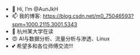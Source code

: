 - 👋 Hi, I’m @AunJkH
- 📫 我的博客: https://blog.csdn.net/m0_75046593?spm=1000.2115.3001.5343
- 🍿 杭州某大学在读
- 😍 AI与数据分析、流量分析与渗透、Linux
- 💕 希望多和各位师傅交流!!!
  
 
<!---
Pres1X/Pres1X is a ✨ special ✨ repository because its `README.md` (this file) appears on your GitHub profile.
You can click the Preview link to take a look at your changes.
--->
